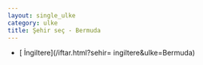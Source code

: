 ```yaml
---
layout: single_ulke
category: ulke
title: Şehir seç - Bermuda
---
```

* [ İngiltere](/iftar.html?sehir= ingiltere&ulke=Bermuda)
